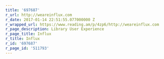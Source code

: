 ```yaml
---
title: '697687'
r_url: http://weareinflux.com
r_date: 2017-01-14 22:51:55.077000000 Z
r_wrapped_url: https://www.reading.am/p/4zp6/http://weareinflux.com
r_page_description: Library User Experience
r_page_title: Influx
r_title: Influx
r_id: '697687'
r_page_id: '511793'
---
```


